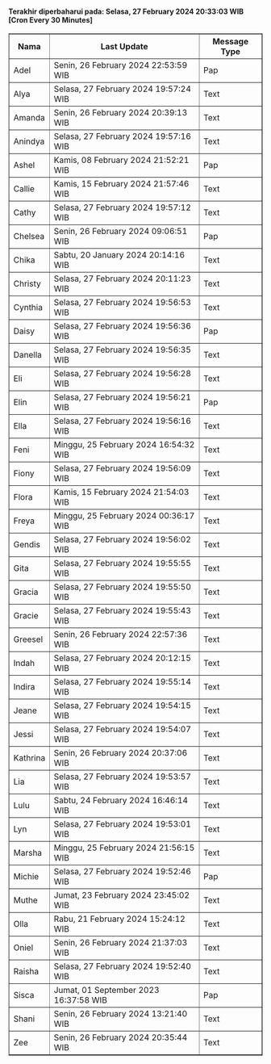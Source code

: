 #### Terakhir diperbaharui pada: Selasa, 27 February 2024 20:33:03 WIB [Cron Every 30 Minutes]

<table border='1'><tr><th>Nama</th><th>Last Update</th><th>Message Type</th></tr><tr><td>Adel</td><td>Senin, 26 February 2024 22:53:59 WIB</td><td>Pap</td></tr><tr><td>Alya</td><td>Selasa, 27 February 2024 19:57:24 WIB</td><td>Text</td></tr><tr><td>Amanda</td><td>Senin, 26 February 2024 20:39:13 WIB</td><td>Text</td></tr><tr><td>Anindya</td><td>Selasa, 27 February 2024 19:57:16 WIB</td><td>Text</td></tr><tr><td>Ashel</td><td>Kamis, 08 February 2024 21:52:21 WIB</td><td>Pap</td></tr><tr><td>Callie</td><td>Kamis, 15 February 2024 21:57:46 WIB</td><td>Text</td></tr><tr><td>Cathy</td><td>Selasa, 27 February 2024 19:57:12 WIB</td><td>Text</td></tr><tr><td>Chelsea</td><td>Senin, 26 February 2024 09:06:51 WIB</td><td>Pap</td></tr><tr><td>Chika</td><td>Sabtu, 20 January 2024 20:14:16 WIB</td><td>Text</td></tr><tr><td>Christy</td><td>Selasa, 27 February 2024 20:11:23 WIB</td><td>Text</td></tr><tr><td>Cynthia</td><td>Selasa, 27 February 2024 19:56:53 WIB</td><td>Text</td></tr><tr><td>Daisy</td><td>Selasa, 27 February 2024 19:56:36 WIB</td><td>Pap</td></tr><tr><td>Danella</td><td>Selasa, 27 February 2024 19:56:35 WIB</td><td>Text</td></tr><tr><td>Eli</td><td>Selasa, 27 February 2024 19:56:28 WIB</td><td>Text</td></tr><tr><td>Elin</td><td>Selasa, 27 February 2024 19:56:21 WIB</td><td>Pap</td></tr><tr><td>Ella</td><td>Selasa, 27 February 2024 19:56:16 WIB</td><td>Text</td></tr><tr><td>Feni</td><td>Minggu, 25 February 2024 16:54:32 WIB</td><td>Text</td></tr><tr><td>Fiony</td><td>Selasa, 27 February 2024 19:56:09 WIB</td><td>Text</td></tr><tr><td>Flora</td><td>Kamis, 15 February 2024 21:54:03 WIB</td><td>Text</td></tr><tr><td>Freya</td><td>Minggu, 25 February 2024 00:36:17 WIB</td><td>Text</td></tr><tr><td>Gendis</td><td>Selasa, 27 February 2024 19:56:02 WIB</td><td>Text</td></tr><tr><td>Gita</td><td>Selasa, 27 February 2024 19:55:55 WIB</td><td>Text</td></tr><tr><td>Gracia</td><td>Selasa, 27 February 2024 19:55:50 WIB</td><td>Text</td></tr><tr><td>Gracie</td><td>Selasa, 27 February 2024 19:55:43 WIB</td><td>Text</td></tr><tr><td>Greesel</td><td>Senin, 26 February 2024 22:57:36 WIB</td><td>Text</td></tr><tr><td>Indah</td><td>Selasa, 27 February 2024 20:12:15 WIB</td><td>Text</td></tr><tr><td>Indira</td><td>Selasa, 27 February 2024 19:55:14 WIB</td><td>Text</td></tr><tr><td>Jeane</td><td>Selasa, 27 February 2024 19:54:15 WIB</td><td>Text</td></tr><tr><td>Jessi</td><td>Selasa, 27 February 2024 19:54:07 WIB</td><td>Text</td></tr><tr><td>Kathrina</td><td>Senin, 26 February 2024 20:37:06 WIB</td><td>Text</td></tr><tr><td>Lia</td><td>Selasa, 27 February 2024 19:53:57 WIB</td><td>Text</td></tr><tr><td>Lulu</td><td>Sabtu, 24 February 2024 16:46:14 WIB</td><td>Text</td></tr><tr><td>Lyn</td><td>Selasa, 27 February 2024 19:53:01 WIB</td><td>Text</td></tr><tr><td>Marsha</td><td>Minggu, 25 February 2024 21:56:15 WIB</td><td>Text</td></tr><tr><td>Michie</td><td>Selasa, 27 February 2024 19:52:46 WIB</td><td>Pap</td></tr><tr><td>Muthe</td><td>Jumat, 23 February 2024 23:45:02 WIB</td><td>Text</td></tr><tr><td>Olla</td><td>Rabu, 21 February 2024 15:24:12 WIB</td><td>Text</td></tr><tr><td>Oniel</td><td>Senin, 26 February 2024 21:37:03 WIB</td><td>Text</td></tr><tr><td>Raisha</td><td>Selasa, 27 February 2024 19:52:40 WIB</td><td>Text</td></tr><tr><td>Sisca</td><td>Jumat, 01 September 2023 16:37:58 WIB</td><td>Pap</td></tr><tr><td>Shani</td><td>Senin, 26 February 2024 13:21:40 WIB</td><td>Text</td></tr><tr><td>Zee</td><td>Senin, 26 February 2024 20:35:44 WIB</td><td>Text</td></tr></table>